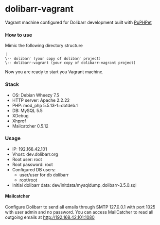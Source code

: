 dolibarr-vagrant
================

Vagrant machine configured for Dolibarr development built with [PuPHPet](http://www.puphppet.com)

### How to use
Mimic the following directory structure

```
|
\-- dolibarr (your copy of dolibarr project)
\-- dolibarr-vagrant (your copy of dolibarr-vagrant project)
```

Now you are ready to start you Vagrant machine.

### Stack
* OS: Debian Wheezy 7.5
* HTTP server: Apache 2.2.22
* PHP: mod_php 5.5.13-1~dotdeb.1
* DB: MySQL 5.5
* XDebug
* Xhprof
* Mailcatcher 0.5.12

### Usage
* IP: 192.168.42.101
* Vhost: dev.dolibarr.org
* Root user: root
* Root password: root
* Configured DB users:
	* user/user for db dolibarr
	* root/root
* Initial dolibarr data: dev/initdata/mysqldump_dolibarr-3.5.0.sql

#### Mailcatcher
Configure Dolibarr to send all emails through SMTP 127.0.0.1 with port 1025 with user admin and no password.
You can access MailCatcher to read all outgoing emails at http://192.168.42.101:1080
